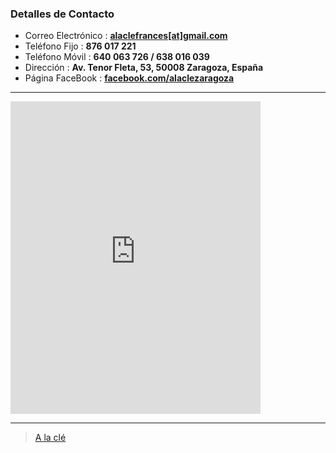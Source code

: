 ### Detalles de Contacto

<ul class="fa-ul" id="contact-details">
    <li><i class="fa fa-li fa-envelope-o"></i> Correo Electrónico : <strong><a href="mailto:alaclefrances@gmail.com">alaclefrances[at]gmail.com</a></strong></li>
    <li><i class="fa fa-li fa-phone"></i> Teléfono Fijo : <strong>876 017 221</strong></li>
    <li><i class="fa fa-li fa-mobile"></i> Teléfono Móvil : <strong>640 063 726 / 638 016 039</strong></li>
    <li><i class="fa fa-li fa-map-marker"></i> Dirección : <strong>Av. Tenor Fleta, 53, 50008 Zaragoza, España</strong></li>
    <li><i class="fa fa-li fa-facebook-official"></i> Página FaceBook : <strong><a href="https://www.facebook.com/alaclezaragoza/">facebook.com/alaclezaragoza</a></strong></li>
</ul>

<div class="row">
<div class="column-two-thirds" id="contact-map">
    <hr />
    <iframe src="https://www.google.com/maps/embed?pb=!1m18!1m12!1m3!1d2981.7474810026392!2d-0.8824074845663511!3d41.63958937924185!2m3!1f0!2f0!3f0!3m2!1i1024!2i768!4f13.1!3m3!1m2!1s0xd5914e24588ea71%3A0xa6ba9cad9e7f6172!2sAcademia+de+franc%C3%A9s+A+la+cl%C3%A9%2C+Av.+Tenor+Fleta%2C+53%2C+50008+Zaragoza%2C+Espa%C3%B1a!5e0!3m2!1ses!2sus!4v1475586577964" width="400" height="500" frameborder="0" style="border:0" allowfullscreen></iframe>
</div><div class="column-one-third">
    <hr />
    <div
        class="fb-page"
        data-href="https://www.facebook.com/alaclezaragoza/"
        data-small-header="false"
        data-adapt-container-width="true"
        data-hide-cover="false"
        data-show-facepile="true"
        data-show-posts="true">
            <div class="fb-xfbml-parse-ignore"><blockquote cite="https://www.facebook.com/alaclezaragoza/"><a href="https://www.facebook.com/alaclezaragoza/">A la clé</a></blockquote></div>
    </div>
</div>
</div>
